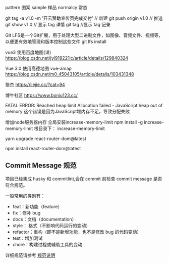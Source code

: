 pattern 图案
sample 样品
normalcy 常态

git tag -a v1.0 -m '开云赞助宣传页完成交付' // 新建
git push origin v1.0 // 推送
git show v1.0 // 显示 tag 详情
git tag //显示 tag 记录


Git LFS是一个Git扩展，用于处理大型二进制文件，如图像、音频文件、视频等，以便更有效地管理和版本控制这些文件
git lfs install

vue3 使用百度地图(详)
https://blog.csdn.net/jyl919221lc/article/details/129840324

Vue 3.0 使用高德地图 vue-amap
https://blog.csdn.net/m0_45043105/article/details/103431348

猎杰
https://liejie.cc/?cat=94

博牛社区
https://www.boniu123.cc/


FATAL ERROR: Reached heap limit Allocation failed - JavaScript heap out of memory
这个错误是因为JavaScript堆内存不足，导致分配失败

增加node服务器内存
全局安装increase-memory-limit
npm install -g increase-memory-limit
根目录下：
increase-memory-limit

yarn upgrade react-router-dom@latest

npm install react-router-dom@latest


## Commit Message 规范

项目已经集成 husky 和 commitlint,会在 commit 前检查 commit message 是否符合规范。

一般常用的类别有：

- feat：新功能（feature）
- fix：修补 bug
- docs：文档（documentation）
- style： 格式（不影响代码运行的变动）
- refactor：重构（即不是新增功能，也不是修改 bug 的代码变动）
- test：增加测试
- chore：构建过程或辅助工具的变动

详细规范请参考 [规范说明](http://jira.hnxmny.com:8090/pages/viewpage.action?pageId=36461323)
